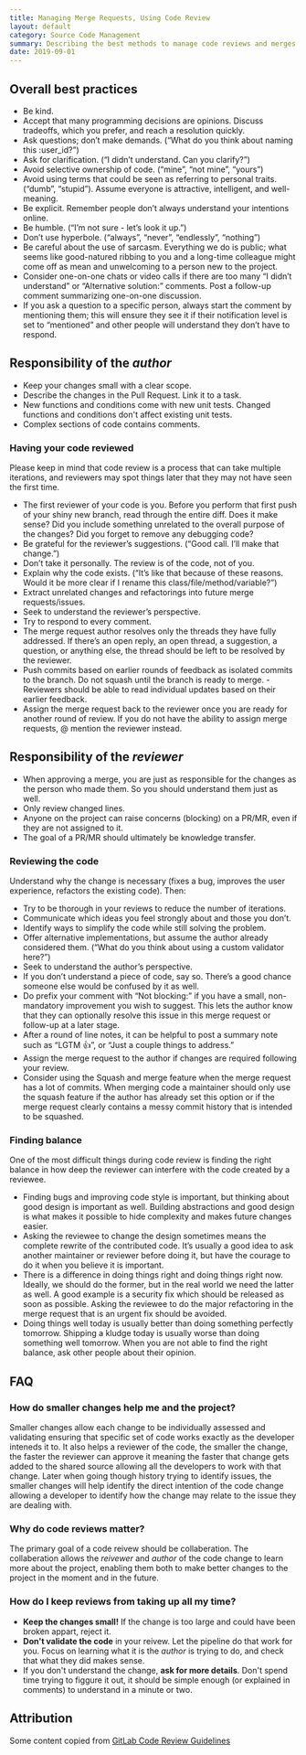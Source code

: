 ```yaml
---
title: Managing Merge Requests, Using Code Review
layout: default
category: Source Code Management
summary: Describing the best methods to manage code reviews and merges.
date: 2019-09-01
---
```


## Overall best practices

- Be kind.
- Accept that many programming decisions are opinions. Discuss tradeoffs, which you prefer, and reach a resolution quickly.
- Ask questions; don’t make demands. (“What do you think about naming this :user_id?”)
- Ask for clarification. (“I didn’t understand. Can you clarify?”)
- Avoid selective ownership of code. (“mine”, “not mine”, “yours”)
- Avoid using terms that could be seen as referring to personal traits. (“dumb”, “stupid”). Assume everyone is attractive, intelligent, and well-meaning.
- Be explicit. Remember people don’t always understand your intentions online.
- Be humble. (“I’m not sure - let’s look it up.”)
- Don’t use hyperbole. (“always”, “never”, “endlessly”, “nothing”)
- Be careful about the use of sarcasm. Everything we do is public; what seems like good-natured ribbing to you and a long-time colleague might come off as mean and unwelcoming to a person new to the project.
- Consider one-on-one chats or video calls if there are too many “I didn’t understand” or “Alternative solution:” comments. Post a follow-up comment summarizing one-on-one discussion.
- If you ask a question to a specific person, always start the comment by mentioning them; this will ensure they see it if their notification level is set to “mentioned” and other people will understand they don’t have to respond.

## Responsibility of the _author_

- Keep your changes small with a clear scope.
- Describe the changes in the Pull Request. Link it to a task.
- New functions and conditions come with new unit tests. Changed functions and conditions don't affect existing unit tests.
- Complex sections of code contains comments.

### Having your code reviewed

Please keep in mind that code review is a process that can take multiple iterations, and reviewers may spot things later that they may not have seen the first time.

- The first reviewer of your code is you. Before you perform that first push of your shiny new branch, read through the entire diff. Does it make sense? Did you include something unrelated to the overall purpose of the changes? Did you forget to remove any debugging code?
- Be grateful for the reviewer’s suggestions. (“Good call. I’ll make that change.”)
- Don’t take it personally. The review is of the code, not of you.
- Explain why the code exists. (“It’s like that because of these reasons. Would it be more clear if I rename this class/file/method/variable?”)
- Extract unrelated changes and refactorings into future merge requests/issues.
- Seek to understand the reviewer’s perspective.
- Try to respond to every comment.
- The merge request author resolves only the threads they have fully addressed. If there’s an open reply, an open thread, a suggestion, a question, or anything else, the thread should be left to be resolved by the reviewer.
- Push commits based on earlier rounds of feedback as isolated commits to the branch. Do not squash until the branch is ready to merge. - Reviewers should be able to read individual updates based on their earlier feedback.
- Assign the merge request back to the reviewer once you are ready for another round of review. If you do not have the ability to assign merge requests, @ mention the reviewer instead.

## Responsibility of the _reviewer_

- When approving a merge, you are just as responsible for the changes as the person who made them. So you should understand them just as well.
- Only review changed lines.
- Anyone on the project can raise concerns (blocking) on a PR/MR, even if they are not assigned to it.
- The goal of a PR/MR should ultimately be knowledge transfer.

### Reviewing the code

Understand why the change is necessary (fixes a bug, improves the user experience, refactors the existing code). Then:

- Try to be thorough in your reviews to reduce the number of iterations.
- Communicate which ideas you feel strongly about and those you don’t.
- Identify ways to simplify the code while still solving the problem.
- Offer alternative implementations, but assume the author already considered them. (“What do you think about using a custom validator here?”)
- Seek to understand the author’s perspective.
- If you don’t understand a piece of code, say so. There’s a good chance someone else would be confused by it as well.
- Do prefix your comment with “Not blocking:” if you have a small, non-mandatory improvement you wish to suggest. This lets the author know that they can optionally resolve this issue in this merge request or follow-up at a later stage.
- After a round of line notes, it can be helpful to post a summary note such as “LGTM :thumbsup:”, or “Just a couple things to address.”
- Assign the merge request to the author if changes are required following your review.
- Consider using the Squash and merge feature when the merge request has a lot of commits. When merging code a maintainer should only use the squash feature if the author has already set this option or if the merge request clearly contains a messy commit history that is intended to be squashed.

### Finding balance

One of the most difficult things during code review is finding the right balance in how deep the reviewer can interfere with the code created by a reviewee.

- Finding bugs and improving code style is important, but thinking about good design is important as well. Building abstractions and good design is what makes it possible to hide complexity and makes future changes easier.
- Asking the reviewee to change the design sometimes means the complete rewrite of the contributed code. It’s usually a good idea to ask another maintainer or reviewer before doing it, but have the courage to do it when you believe it is important.
- There is a difference in doing things right and doing things right now. Ideally, we should do the former, but in the real world we need the latter as well. A good example is a security fix which should be released as soon as possible. Asking the reviewee to do the major refactoring in the merge request that is an urgent fix should be avoided.
- Doing things well today is usually better than doing something perfectly tomorrow. Shipping a kludge today is usually worse than doing something well tomorrow. When you are not able to find the right balance, ask other people about their opinion.

## FAQ

### How do smaller changes help me and the project?

Smaller changes allow each change to be individually assessed and validating ensuring that specific set of code works exactly as the developer inteneds it to.
It also helps a reviewer of the code, the smaller the change, the faster the reviewer can approve it meaning the faster that change gets added to the shared source allowing all the developers to work with that change.
Later when going though history trying to identify issues, the smaller changes will help identify the direct intention of the code change allowing a developer to identify how the change may relate to the issue they are dealing with.

### Why do code reviews matter?

The primary goal of a code reivew should be collaberation.
The collaberation allows the _reivewer_ and _author_ of the code change to learn more about the project, enabling them both to make better changes to the project in the moment and in the future.

### How do I keep reviews from taking up all my time?

- **Keep the changes small!** If the change is too large and could have been broken appart, reject it.
- **Don't validate the code** in your reivew. Let the pipeline do that work for you. Focus on learning what it is the _author_ is trying to do, and check that what they did makes sense.
- If you don't understand the change, **ask for more details**. Don't spend time trying to figgure it out, it should be simple enough (or explained in comments) to understand in a minute or two.

## Attribution

Some content copied from [GitLab Code Review Guidelines](https://docs.gitlab.com/ee/development/code_review.html#the-responsibility-of-the-merge-request-author)
